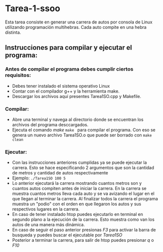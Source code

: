 # Tarea-1-ssoo
Esta tarea consiste en generar una carrera de autos por consola de Linux utilizando programación multihebras. Cada auto compite en una hebra distinta.

## Instrucciones para compilar y ejecutar el programa:
### Antes de compilar el programa debes cumplir ciertos requisitos:
- Debes tener instalado el sistema operativo Linux
- Contar con el compilador g++ y la herramienta make.
- Descargar los archivos aquí presentes Tarea1SO.cpp y Makefile.
### Compilar:
- Abre una terminal y navega al directorio donde se encuentran los archivos del programa desccargados.
- Ejecuta el comando *make* ```make ``` para compilar el programa. Con eso se genera un nuevo archivo Tarea1SO.o
  que puede ser borrado con ```make clean ```
### Ejecutar:
- Con las instrucciones anteriores cumplidas ya se puede ejecutar la carrera. Esto se hace especificando 2 argumentos que son la cantidad de metros y cantidad de autos respectivamente
- Ejemplo: ```./Tarea1SO 100 5 ```
- Lo anterior ejecutará la carrera mostrando cuantos metros son y cuantos autos compiten antes de iniciar la carrera. En la carrera se muestra cuantos metros lleva cada auto y se va avizando el lugar en el que llegan al terminar la carrera. Al finalizar todos la carrera el programa muestra un "podio" con el orden en que llegaron los autos y sus respectivos lugares en la carrera.
- En caso de tener instalado htop puedes ejecutarlo en terminal en segundo plano a la ejecución de la carrera. Esto muestra como van los autos de una manera más dinámica.
- En caso de seguir el paso anterior presionas *F3* para activar la barra de busqueda y puedes buscar el ejecutable por *Tarea1SO*
- Posterior a terminar la carrera, para salir de htop puedes presionar *q* o *F10*
